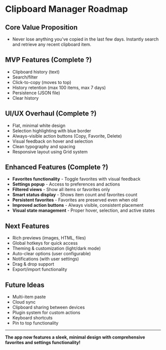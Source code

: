 # Clipboard Manager Roadmap

## Core Value Proposition
- Never lose anything you've copied in the last few days. Instantly search and retrieve any recent clipboard item.

## MVP Features (Complete ?)
- Clipboard history (text)
- Search/filter
- Click-to-copy (moves to top)
- History retention (max 100 items, max 7 days)
- Persistence (JSON file)
- Clear history

## UI/UX Overhaul (Complete ?)
- Flat, minimal white design
- Selection highlighting with blue border
- Always-visible action buttons (Copy, Favorite, Delete)
- Visual feedback on hover and selection
- Clean typography and spacing
- Responsive layout using Grid system

## Enhanced Features (Complete ?)
- **Favorites functionality** - Toggle favorites with visual feedback
- **Settings popup** - Access to preferences and actions
- **Filtered views** - Show all items or favorites only
- **Smart status display** - Shows item count and favorites count
- **Persistent favorites** - Favorites are preserved even when old
- **Improved action buttons** - Always visible, consistent placement
- **Visual state management** - Proper hover, selection, and active states

## Next Features
- Rich previews (images, HTML, files)
- Global hotkeys for quick access
- Theming & customization (light/dark mode)
- Auto-clear options (user configurable)
- Notifications (with user settings)
- Drag & drop support
- Export/import functionality

## Future Ideas
- Multi-item paste
- Cloud sync
- Clipboard sharing between devices
- Plugin system for custom actions
- Keyboard shortcuts
- Pin to top functionality

---

**The app now features a sleek, minimal design with comprehensive favorites and settings functionality!**
